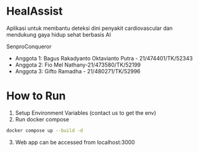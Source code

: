 # HealAssist
Aplikasi untuk membantu deteksi dini penyakit cardiovascular dan mendukung gaya hidup sehat berbasis AI

SenproConqueror
- Anggota 1: Bagus Rakadyanto Oktavianto Putra - 21/474401/TK/52343
- Anggota 2: Fio Mel Nathany-21/473580/TK/52199
- Anggota 3: Gifto Ramadha - 21/480271/TK/52996

# How to Run
1. Setup Environment Variables (contact us to get the env)
2. Run docker compose
```bash
docker compose up --build -d
```
3. Web app can be accessed from localhost:3000